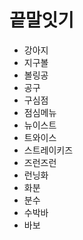 # 끝말잇기

- 강아지
- 지구볼 
- 볼링공
- 공구
- 구심점
- 점심메뉴
- 뉴이스트
- 트와이스
- 스트레이키즈
- 즈런즈런
- 런닝화
- 화분
- 분수
- 수박바
- 바보